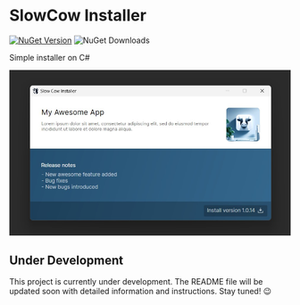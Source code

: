 # SlowCow Installer

[![NuGet Version](https://img.shields.io/nuget/v/SlowCow.Setup?style=for-the-badge&label=NUGET%20-%20Setup)](https://www.nuget.org/packages/SlowCow.Setup/)
![NuGet Downloads](https://img.shields.io/nuget/dt/SlowCow.Setup?style=for-the-badge)

Simple installer on C#

![Application screenshot](https://raw.githubusercontent.com/NickRimmer/SlowCow/main/docs/app-screenshot.jpg)


## Under Development

This project is currently under development. The README file will be updated soon with detailed information and instructions. Stay tuned! 😉
